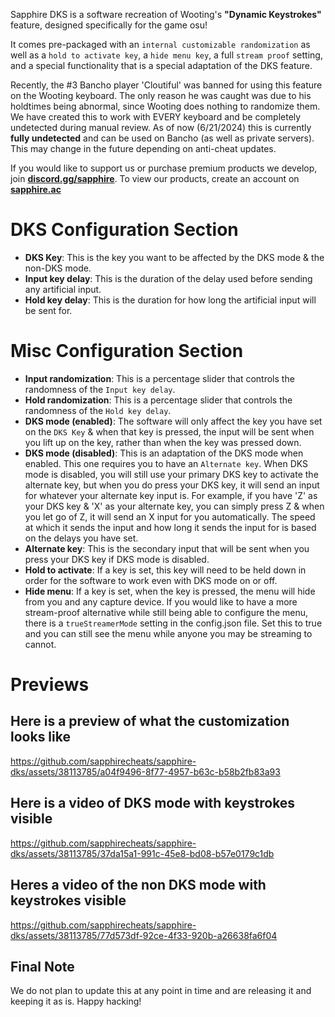 Sapphire DKS is a software recreation of Wooting's **"Dynamic Keystrokes"** feature, designed specifically for the game osu!

It comes pre-packaged with an `internal customizable randomization` as well as a `hold to activate key`, a `hide menu key`, a full `stream proof` setting, and a special functionality that is a special adaptation of the DKS feature.

Recently, the #3 Bancho player 'Cloutiful' was banned for using this feature on the Wooting keyboard. The only reason he was caught was due to his holdtimes being abnormal, since Wooting does nothing to randomize them. We have created this to work with EVERY keyboard and be completely undetected during manual review. As of now (6/21/2024) this is currently **fully undetected** and can be used on Bancho (as well as private servers). This may change in the future depending on anti-cheat updates.

If you would like to support us or purchase premium products we develop, join **[discord.gg/sapphire](https://discord.sapphire.ac)**. To view our products, create an account on **[sapphire.ac](https://sapphire.ac)**

# DKS Configuration Section
- __**DKS Key**__: This is the key you want to be affected by the DKS mode & the non-DKS mode.
- __**Input key delay**__: This is the duration of the delay used before sending any artificial input.
- __**Hold key delay**__: This is the duration for how long the artificial input will be sent for.

# Misc Configuration Section
- __**Input randomization**__: This is a percentage slider that controls the randomness of the `Input key delay`.
- __**Hold randomization**__: This is a percentage slider that controls the randomness of the `Hold key delay`.
- __**DKS mode (enabled)**__: The software will only affect the key you have set on the `DKS Key` & when that key is pressed, the input will be sent when you lift up on the key, rather than when the key was pressed down.
- __**DKS mode (disabled)**__: This is an adaptation of the DKS mode when enabled. This one requires you to have an `Alternate key`. When DKS mode is disabled, you will still use your primary DKS key to activate the alternate key, but when you do press your DKS key, it will send an input for whatever your alternate key input is. For example, if you have 'Z' as your DKS key & 'X' as your alternate key, you can simply press Z & when you let go of Z, it will send an X input for you automatically. The speed at which it sends the input and how long it sends the input for is based on the delays you have set.
- __**Alternate key**__: This is the secondary input that will be sent when you press your DKS key if DKS mode is disabled.
- __**Hold to activate**__: If a key is set, this key will need to be held down in order for the software to work even with DKS mode on or off.
- __**Hide menu**__: If a key is set, when the key is pressed, the menu will hide from you and any capture device. If you would like to have a more stream-proof alternative while still being able to configure the menu, there is a `trueStreamerMode` setting in the config.json file. Set this to true and you can still see the menu while anyone you may be streaming to cannot.

# Previews
## __Here is a preview of what the customization looks like__

https://github.com/sapphirecheats/sapphire-dks/assets/38113785/a04f9496-8f77-4957-b63c-b58b2fb83a93

## __Here is a video of DKS mode with keystrokes visible__

https://github.com/sapphirecheats/sapphire-dks/assets/38113785/37da15a1-991c-45e8-bd08-b57e0179c1db

## __Heres a video of the non DKS mode with keystrokes visible__

https://github.com/sapphirecheats/sapphire-dks/assets/38113785/77d573df-92ce-4f33-920b-a26638fa6f04

## Final Note
We do not plan to update this at any point in time and are releasing it and keeping it as is. Happy hacking!
